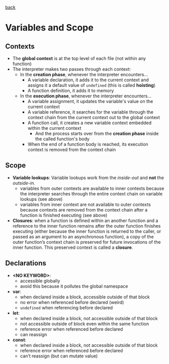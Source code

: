 [back](README.md)

# Variables and Scope

## Contexts
- The **global context** is at the top level of each file (not within any
    function)
- The interpreter makes two passes through each context:
    - In the **creation phase**, whenever the interpreter encounters...
        - A variable declaration, it adds it to the current context and assigns
          it a default value of `undefined` (this is called **hoisting**)
        - A function definition, it adds it to memory
    - In the **execution phase**, whenever the interpreter encounters...
        - A variable assignment, it updates the variable's value on the current context
        - A variable reference, it searches for the variable through the context chain from the
            current context out to the global context
        - A function call, it creates a new variable context embedded within the current context
            - And the process starts over from the **creation phase** inside the called function's body
        - When the end of a function body is reached, its execution context
            is removed from the context chain
## Scope
- **Variable lookups**: Variable lookups work from the *inside-out* and **not** the *outside-in*.
    - variables from outer contexts are available to inner contexts because the
      interpreter searches through the entire context chain on variable lookups
      (see above)
    - variables from inner context are not available to outer contexts because
      contexts are removed from the context chain after a function is finished
      executing (see above)
- **Closures**: when a function is defined within an another function and a
    reference to the inner function remains after the outer function finishes
    executing (either because the inner function is returned to the caller, or
    passed as an argument to an asynchronous function), a copy of the outer function’s
    context chain is preserved for future invocations of the inner function.
    This preserved context is called a **closure**.

## Declarations

- **<NO KEYWORD\>**:
    - accessible globally
    - avoid this because it pollutes the global namespace
- **var**:
    - when declared inside a block, accessible outside of that block
    - no error when referenced before declared (weird)
    - `undefined` when referencing before declared
- **let**:
    - when declared inside a block, not accessible outside of that block
    - not accessible outside of block even within the same function
    - reference error when referenced before declared
    - can reassign
- **const**:
    - when declared inside a block, not accessible outside of that block
    - reference error when referenced before declared
    - can’t reassign (but can mutate value)
